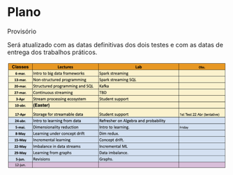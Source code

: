 # Plano

Provisório 

Será atualizado com as datas definitivas dos dois testes
e com as datas de entrega dos trabalhos práticos.

![](plano.png)
